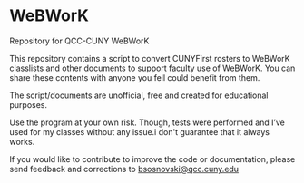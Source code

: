 # WeBWorK
Repository for QCC-CUNY WeBWorK

This repository contains a script to convert CUNYFirst rosters to WeBWorK classlists and other documents to support faculty use of WeBWorK.  You can share these contents with anyone you fell could benefit from them.

The script/documents are unofficial, free and created for educational purposes.

Use the program at your own risk. Though, tests were performed and I’ve used for my classes without any issue.i don't guarantee that it always works. 

If you would like to contribute to improve the code or documentation, please send feedback and corrections to bsosnovski@qcc.cuny.edu

